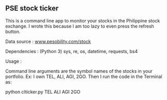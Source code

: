 ## PSE stock ticker

This is a command line app to monitor your stocks in the Philippine stock exchange. I wrote this because I am too lazy to even press the refresh button.

Data source : www.pesobility.com/stock

Dependencies : (Python 3) sys, re, os, datetime, requests, bs4

Usage : 

Command line arguments are the symbol names of the stocks in your portfolio. Ex: I own TEL, ALI, AGI, 2GO. Then I run the code in the Terminal as:

python clticker.py TEL ALI AGI 2GO